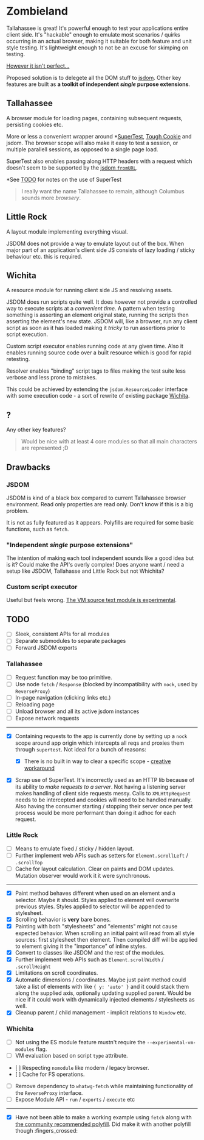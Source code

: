 # Zombieland

Tallahassee is great! It's powerful enough to test your applications entire client side. It's "hackable" enough to emulate most scenarios / quirks occurring in an actual browser, making it suitable for both feature and unit style testing. It's lightweight enough to not be an excuse for skimping on testing.

[However it isn't perfect...](https://github.com/BonnierNews/zombieland/blob/main/BACKGROUND.md)

Proposed solution is to delegete all the DOM stuff to [jsdom](https://github.com/jsdom/jsdom). Other key features are built as **a toolkit of independent _single_ purpose extensions**.

## Tallahassee

A browser module for loading pages, containing subsequent requests, persisting cookies etc.

More or less a convenient wrapper around *[SuperTest](https://github.com/visionmedia/supertest), [Tough Cookie](https://github.com/salesforce/tough-cookie) and jsdom. The browser scope will also make it easy to test a session, or multiple parallell sessions, as opposed to a single page load.

SuperTest also enables passing along HTTP headers with a request which doesn't seem to be supported by the [jsdom `fromURL`](https://github.com/jsdom/jsdom#fromurl).

*See [TODO](#TODO) for notes on the use of SuperTest

> I really want the name Tallahassee to remain, although Columbus sounds more _browsery_.

## Little Rock

A layout module implementing everything visual.

JSDOM does not provide a way to emulate layout out of the box. When major part of an application's client side JS consists of lazy loading / sticky behaviour etc. this is required.

## Wichita

A resource module for running client side JS and resolving assets.

JSDOM does run scripts quite well. It does however not provide a controlled way to execute scripts at a _convenient time_. A pattern when testing something is asserting an element original state, running the scripts then asserting the element's new state. JSDOM will, like a browser, run any client script as soon as it has loaded making it _tricky_ to run assertions prior to script execution.

Custom script executor enables running code at any given time. Also it enables running source code over a built resource which is good for rapid retesting.

Resolver enables "binding" script tags to files making the test suite less verbose and less prone to mistakes.

This could be achieved by extending the `jsdom.ResourceLoader` interface with some execution code - a sort of rewrite of existing package [Wichita](https://github.com/BonnierNews/wichita).

## ?

Any other key features?

> Would be nice with at least 4 core modules so that all main characters are represented ;D


## Drawbacks

### JSDOM
JSDOM is kind of a black box compared to current Tallahassee browser environment. Read only properties are read only. Don't know if this is a big problem.

It is not as fully featured as it appears. Polyfills are required for some basic functions, such as `fetch`.

### "Independent _single_ purpose extensions"
The intention of making each tool independent sounds like a good idea but is it? Could make the API's overly complex! Does anyone want / need a setup like JSDOM, Tallahasse and Little Rock but not Whichita?

### Custom script executor
Useful but feels wrong. [The VM source text module is experimental](https://nodejs.org/api/vm.html#vm_class_vm_sourcetextmodule).


## TODO

- [ ] Sleek, consistent APIs for all modules
- [ ] Separate submodules to separate packages
- [ ] Forward JSDOM exports

### Tallahassee

- [ ] Request function may be too primitive.
- [ ] Use node `fetch` / `Response` (blocked by incompatibility with `nock`, used by `ReverseProxy`)
- [ ] In-page navigation (clicking links etc.)
- [ ] Reloading page
- [ ] Unload browser and all its active jsdom instances
- [ ] Expose network requests

---

- [x] Containing requests to the app is currently done by setting up a `nock` scope around app origin which intercepts all reqs and proxies them through `supertest`. Not ideal for a bunch of reasons:
	- [x] There is no built in way to clear a specific scope - [creative workaround](https://github.com/nock/nock/issues/1495#issuecomment-499594455)
- [x] Scrap use of SuperTest. It's incorrectly used as an HTTP lib because of its ability to _make requests to a server_. Not having a listening server makes handling of client side requests messy. Calls to `XMLHttpRequest` needs to be intercepted and cookies will need to be handled manually. Also having the consumer starting / stopping their server once per test process would be more performant than doing it adhoc for each request.


### Little Rock

- [ ] Means to emulate fixed / sticky / hidden layout.
- [ ] Further implement web APIs such as setters for `Element.scrollLeft` / `.scrollTop`
- [ ] Cache for layout calculation. Clear on paints and DOM updates. Mutation observer would work it it were synchronous.

---

- [x] Paint method behaves different when used on an element and a selector. Maybe it should. Styles applied to element will overwrite previous styles. Styles applied to selector will be appended to stylesheet.
- [x] Scrolling behavior is **very** bare bones.
- [x] Painting with both "stylesheets" and "elements" might not cause expected behavior. When scrolling an initial paint will read from all style sources: first stylesheet then element. Then compiled diff will be applied to element giving it the "importance" of inline styles.
- [x] Convert to classes like JSDOM and the rest of the modules.
- [x] Further implement web APIs such as `Element.scrollWidth` / `.scrollHeight` 
- [x] Limitations on scroll coordinates.
- [x] Automatic dimensions / coordinates. Maybe just paint method could take a list of elements with like `{ y: 'auto' }` and it could stack them along the supplied axis, optionally updating supplied parent. Would be nice if it could work with dynamically injected elements / stylesheets as well.
- [x] Cleanup parent / child management - implicit relations to `Window` etc.

### Whichita

- [ ] Not using the ES module feature mustn't require the `--experimental-vm-modules` flag.
- [ ] VM evaluation based on script `type` attribute.
- [ ] Respecting `nomodule` like modern / legacy browser.
- [ ] Cache for FS operations.
- [ ] Remove dependency to `whatwg-fetch` while maintaining functionality of the `ReverseProxy` interface.
- [ ] Expose Module API -  `run` / `exports` / `execute` etc

---

- [x] Have not been able to make a working example using `fetch` along with [the community recommended polyfill](https://github.com/jsdom/jsdom/issues/1724#issuecomment-720727999). Did make it with another polyfill though :fingers_crossed:
